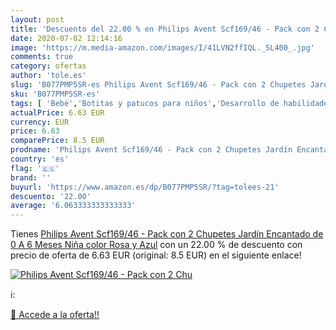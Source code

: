 ```yaml
---
layout: post
title: 'Descuento del 22.00 % en Philips Avent Scf169/46 - Pack con 2 Chu'
date: 2020-07-02 12:14:16
image: 'https://m.media-amazon.com/images/I/41LVN2ffIQL._SL400_.jpg'
comments: true
category: ofertas
author: 'tole.es'
slug: 'B077PMP5SR-es Philips Avent Scf169/46 - Pack con 2 Chupetes Jardín...'
sku: 'B077PMP5SR-es'
tags: [ 'Bebé','Botitas y patucos para niños','Desarrollo de habilidades motoras','Juguetes','Juguetes para Bebés y primera infancia','Juguetes para apilar y encajar','Juguetes y juegos','Lactancia y alimentación','Recipientes para comida','Zapatos','Zapatos para bebés','Zapatos para niños','Zapatos y complementos','avent','chupetes', ]
actualPrice: 6.63 EUR
currency: EUR
price: 6.63
comparePrice: 8.5 EUR
prodname: 'Philips Avent Scf169/46 - Pack con 2 Chupetes Jardín Encantado  de 0 A 6 Meses  Niña  color Rosa y Azul'
country: 'es'
flag: '🇪🇸'
brand: ''
buyurl: 'https://www.amazon.es/dp/B077PMP5SR/?tag=tolees-21'
descuento: '22.00'
average: '6.063333333333333'
---
```


Tienes [Philips Avent Scf169/46 - Pack con 2 Chupetes Jardín Encantado  de 0 A 6 Meses  Niña  color Rosa y Azul](https://www.amazon.es/dp/B077PMP5SR/?tag=tolees-21) con un 22.00 % de descuento con precio de oferta de 6.63 EUR (original: 8.5 EUR) en el siguiente enlace!

[![Philips Avent Scf169/46 - Pack con 2 Chu](https://m.media-amazon.com/images/I/41LVN2ffIQL._SL400_.jpg)](https://www.amazon.es/dp/B077PMP5SR/?tag=tolees-21)

ℹ️:


[🛒 Accede a la oferta!!](https://www.amazon.es/dp/B077PMP5SR/?tag=tolees-21)
